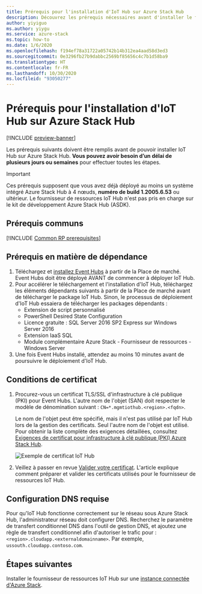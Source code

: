 ```yaml
---
title: Prérequis pour l'installation d'IoT Hub sur Azure Stack Hub
description: Découvrez les prérequis nécessaires avant d'installer le fournisseur de ressources IoT Hub sur Azure Stack Hub.
author: yiyiguo
ms.author: yiygu
ms.service: azure-stack
ms.topic: how-to
ms.date: 1/6/2020
ms.openlocfilehash: f194ef78a31722a05742b14b312ea4aad58d3ed3
ms.sourcegitcommit: 0e3296fb27b9dabbc2569bf85656c4c7b1d58ba9
ms.translationtype: HT
ms.contentlocale: fr-FR
ms.lasthandoff: 10/30/2020
ms.locfileid: "93050277"
---
```

# <a name="prerequisites-for-installing-iot-hub-on-azure-stack-hub"></a>Prérequis pour l'installation d'IoT Hub sur Azure Stack Hub

[!INCLUDE [preview-banner](../includes/iot-hub-preview.md)]

Les prérequis suivants doivent être remplis avant de pouvoir installer IoT Hub sur Azure Stack Hub. **Vous pouvez avoir besoin d’un délai de plusieurs jours ou semaines** pour effectuer toutes les étapes.

> [!IMPORTANT]
> Ces prérequis supposent que vous avez déjà déployé au moins un système intégré Azure Stack Hub à 4 nœuds, **numéro de build 1.2005.6.53** ou ultérieur. Le fournisseur de ressources IoT Hub n'est pas pris en charge sur le kit de développement Azure Stack Hub (ASDK).

## <a name="common-prerequisites"></a>Prérequis communs

[!INCLUDE [Common RP prerequisites](../includes/resource-provider-prerequisites.md)]

## <a name="dependency-prerequisites"></a>Prérequis en matière de dépendance

1. Téléchargez et [installez Event Hubs](event-hubs-rp-install.md) à partir de la Place de marché. Event Hubs doit être déployé AVANT de commencer à déployer IoT Hub.
2. Pour accélérer le téléchargement et l'installation d'IoT Hub, téléchargez les éléments dépendants suivants à partir de la Place de marché avant de télécharger le package IoT Hub. Sinon, le processus de déploiement d'IoT Hub essaiera de télécharger les packages dépendants :
    * Extension de script personnalisé
    * PowerShell Desired State Configuration
    * Licence gratuite : SQL Server 2016 SP2 Express sur Windows Server 2016
    * Extension IaaS SQL
    * Module complémentaire Azure Stack - Fournisseur de ressources - Windows Server
3. Une fois Event Hubs installé, attendez au moins 10 minutes avant de poursuivre le déploiement d'IoT Hub.

## <a name="certificate-requirements"></a>Conditions de certificat

1. Procurez-vous un certificat TLS/SSL d'infrastructure à clé publique (PKI) pour Event Hubs. L'autre nom de l'objet (SAN) doit respecter le modèle de dénomination suivant : `CN=*.mgmtiothub.<region>.<fqdn>`.

   Le nom de l'objet peut être spécifié, mais il n'est pas utilisé par IoT Hub lors de la gestion des certificats. Seul l'autre nom de l'objet est utilisé. Pour obtenir la liste complète des exigences détaillées, consultez [Exigences de certificat pour infrastructure à clé publique (PKI) Azure Stack Hub](azure-stack-pki-certs.md).

   ![Exemple de certificat IoT Hub](media\iot-hub-rp-prerequisites\certificate.png)

2. Veillez à passer en revue [Valider votre certificat](azure-stack-validate-pki-certs.md). L'article explique comment préparer et valider les certificats utilisés pour le fournisseur de ressources IoT Hub. 

## <a name="dns-configuration-requirements"></a>Configuration DNS requise
 
Pour qu'IoT Hub fonctionne correctement sur le réseau sous Azure Stack Hub, l'administrateur réseau doit configurer DNS. Recherchez le paramètre de transfert conditionnel DNS dans l'outil de gestion DNS, et ajoutez une règle de transfert conditionnel afin d'autoriser le trafic pour : `<region>.cloudapp.<externaldomainname>`. Par exemple, `ussouth.cloudapp.contoso.com`.

## <a name="next-steps"></a>Étapes suivantes

Installer le fournisseur de ressources IoT Hub sur une [instance connectée d'Azure Stack](iot-hub-rp-install.md).
